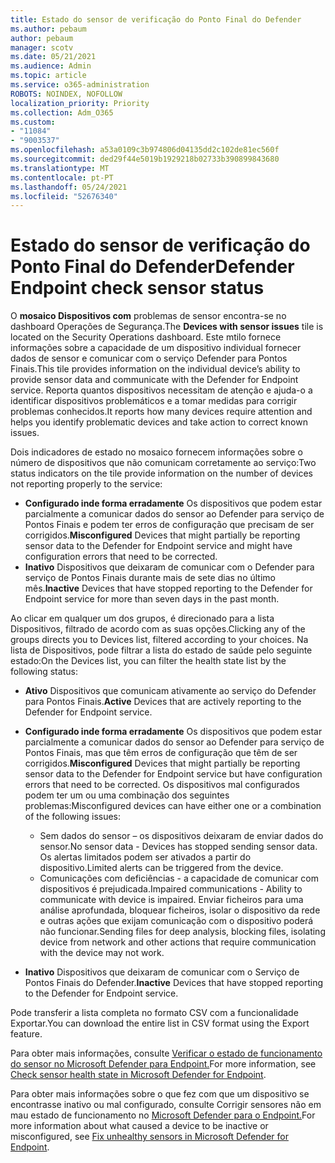 ```yaml
---
title: Estado do sensor de verificação do Ponto Final do Defender
ms.author: pebaum
author: pebaum
manager: scotv
ms.date: 05/21/2021
ms.audience: Admin
ms.topic: article
ms.service: o365-administration
ROBOTS: NOINDEX, NOFOLLOW
localization_priority: Priority
ms.collection: Adm_O365
ms.custom:
- "11084"
- "9003537"
ms.openlocfilehash: a53a0109c3b974806d04135dd2c102de81ec560f
ms.sourcegitcommit: ded29f44e5019b1929218b02733b390899843680
ms.translationtype: MT
ms.contentlocale: pt-PT
ms.lasthandoff: 05/24/2021
ms.locfileid: "52676340"
---
```

# <a name="defender-endpoint-check-sensor-status"></a><span data-ttu-id="dfe91-102">Estado do sensor de verificação do Ponto Final do Defender</span><span class="sxs-lookup"><span data-stu-id="dfe91-102">Defender Endpoint check sensor status</span></span>

<span data-ttu-id="dfe91-103">O **mosaico Dispositivos com** problemas de sensor encontra-se no dashboard Operações de Segurança.</span><span class="sxs-lookup"><span data-stu-id="dfe91-103">The **Devices with sensor issues** tile is located on the Security Operations dashboard.</span></span> <span data-ttu-id="dfe91-104">Este mtilo fornece informações sobre a capacidade de um dispositivo individual fornecer dados de sensor e comunicar com o serviço Defender para Pontos Finais.</span><span class="sxs-lookup"><span data-stu-id="dfe91-104">This tile provides information on the individual device’s ability to provide sensor data and communicate with the Defender for Endpoint service.</span></span> <span data-ttu-id="dfe91-105">Reporta quantos dispositivos necessitam de atenção e ajuda-o a identificar dispositivos problemáticos e a tomar medidas para corrigir problemas conhecidos.</span><span class="sxs-lookup"><span data-stu-id="dfe91-105">It reports how many devices require attention and helps you identify problematic devices and take action to correct known issues.</span></span>

<span data-ttu-id="dfe91-106">Dois indicadores de estado no mosaico fornecem informações sobre o número de dispositivos que não comunicam corretamente ao serviço:</span><span class="sxs-lookup"><span data-stu-id="dfe91-106">Two status indicators on the tile provide information on the number of devices not reporting properly to the service:</span></span>

- <span data-ttu-id="dfe91-107">**Configurado inde forma erradamente** Os dispositivos que podem estar parcialmente a comunicar dados do sensor ao Defender para serviço de Pontos Finais e podem ter erros de configuração que precisam de ser corrigidos.</span><span class="sxs-lookup"><span data-stu-id="dfe91-107">**Misconfigured** Devices that might partially be reporting sensor data to the Defender for Endpoint service and might have configuration errors that need to be corrected.</span></span>
- <span data-ttu-id="dfe91-108">**Inativo** Dispositivos que deixaram de comunicar com o Defender para serviço de Pontos Finais durante mais de sete dias no último mês.</span><span class="sxs-lookup"><span data-stu-id="dfe91-108">**Inactive** Devices that have stopped reporting to the Defender for Endpoint service for more than seven days in the past month.</span></span>

<span data-ttu-id="dfe91-109">Ao clicar em qualquer um dos grupos, é direcionado para a lista Dispositivos, filtrado de acordo com as suas opções.</span><span class="sxs-lookup"><span data-stu-id="dfe91-109">Clicking any of the groups directs you to Devices list, filtered according to your choices.</span></span> <span data-ttu-id="dfe91-110">Na lista de Dispositivos, pode filtrar a lista do estado de saúde pelo seguinte estado:</span><span class="sxs-lookup"><span data-stu-id="dfe91-110">On the Devices list, you can filter the health state list by the following status:</span></span>

- <span data-ttu-id="dfe91-111">**Ativo** Dispositivos que comunicam ativamente ao serviço do Defender para Pontos Finais.</span><span class="sxs-lookup"><span data-stu-id="dfe91-111">**Active** Devices that are actively reporting to the Defender for Endpoint service.</span></span>
- <span data-ttu-id="dfe91-112">**Configurado inde forma erradamente** Os dispositivos que podem estar parcialmente a comunicar dados do sensor ao Defender para serviço de Pontos Finais, mas que têm erros de configuração que têm de ser corrigidos.</span><span class="sxs-lookup"><span data-stu-id="dfe91-112">**Misconfigured** Devices that might partially be reporting sensor data to the Defender for Endpoint service but have configuration errors that need to be corrected.</span></span> <span data-ttu-id="dfe91-113">Os dispositivos mal configurados podem ter um ou uma combinação dos seguintes problemas:</span><span class="sxs-lookup"><span data-stu-id="dfe91-113">Misconfigured devices can have either one or a combination of the following issues:</span></span>

    - <span data-ttu-id="dfe91-114">Sem dados do sensor – os dispositivos deixaram de enviar dados do sensor.</span><span class="sxs-lookup"><span data-stu-id="dfe91-114">No sensor data - Devices has stopped sending sensor data.</span></span> <span data-ttu-id="dfe91-115">Os alertas limitados podem ser ativados a partir do dispositivo.</span><span class="sxs-lookup"><span data-stu-id="dfe91-115">Limited alerts can be triggered from the device.</span></span>
    - <span data-ttu-id="dfe91-116">Comunicações com deficiências - a capacidade de comunicar com dispositivos é prejudicada.</span><span class="sxs-lookup"><span data-stu-id="dfe91-116">Impaired communications - Ability to communicate with device is impaired.</span></span> <span data-ttu-id="dfe91-117">Enviar ficheiros para uma análise aprofundada, bloquear ficheiros, isolar o dispositivo da rede e outras ações que exijam comunicação com o dispositivo poderá não funcionar.</span><span class="sxs-lookup"><span data-stu-id="dfe91-117">Sending files for deep analysis, blocking files, isolating device from network and other actions that require communication with the device may not work.</span></span>
- <span data-ttu-id="dfe91-118">**Inativo** Dispositivos que deixaram de comunicar com o Serviço de Pontos Finais do Defender.</span><span class="sxs-lookup"><span data-stu-id="dfe91-118">**Inactive** Devices that have stopped reporting to the Defender for Endpoint service.</span></span>

<span data-ttu-id="dfe91-119">Pode transferir a lista completa no formato CSV com a funcionalidade Exportar.</span><span class="sxs-lookup"><span data-stu-id="dfe91-119">You can download the entire list in CSV format using the Export feature.</span></span>

<span data-ttu-id="dfe91-120">Para obter mais informações, consulte [Verificar o estado de funcionamento do sensor no Microsoft Defender para Endpoint.](/microsoft-365/security/defender-endpoint/check-sensor-status)</span><span class="sxs-lookup"><span data-stu-id="dfe91-120">For more information, see [Check sensor health state in Microsoft Defender for Endpoint](/microsoft-365/security/defender-endpoint/check-sensor-status).</span></span>

<span data-ttu-id="dfe91-121">Para obter mais informações sobre o que fez com que um dispositivo se encontrasse inativo ou mal configurado, consulte Corrigir sensores não em mau estado de funcionamento no [Microsoft Defender para o Endpoint.](/microsoft-365/security/defender-endpoint/fix-unhealthy-sensors)</span><span class="sxs-lookup"><span data-stu-id="dfe91-121">For more information about what caused a device to be inactive or misconfigured, see [Fix unhealthy sensors in Microsoft Defender for Endpoint](/microsoft-365/security/defender-endpoint/fix-unhealthy-sensors).</span></span>
